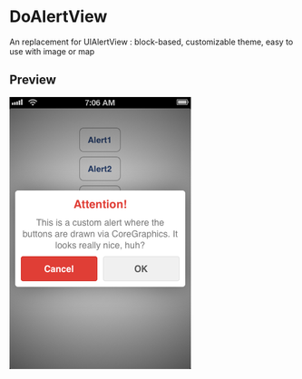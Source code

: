 DoAlertView
===========

An replacement for UIAlertView : block-based, customizable theme, easy to use with image or map

## Preview

![DoAlertView Screenshot](https://github.com/Sumi-Interactive/SIAlertView/raw/master/screenshot.png)
